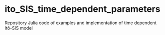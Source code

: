 # ito_SIS_time_dependent_parameters
Repository Julia code of examples and implementation of time  dependent Itô-SIS model 
